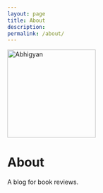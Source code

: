 ```yaml
---
layout: page
title: About
description: 
permalink: /about/
---
```


<img class="img-rounded" src="/blog/assets/img/uploads/profile.png" alt="Abhigyan" width="200">

# About

A blog for book reviews.
